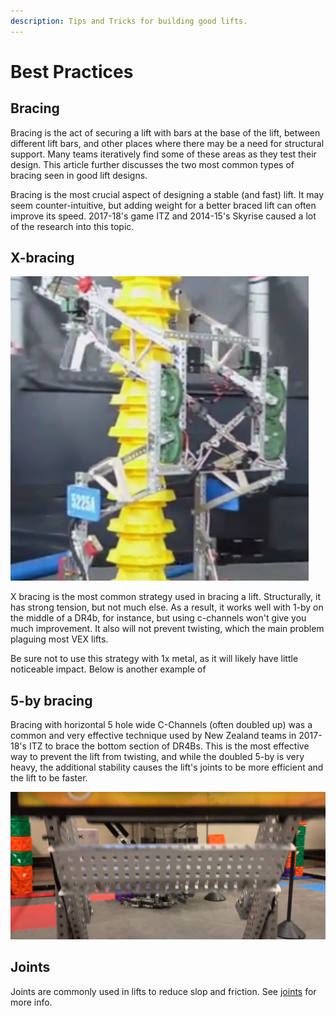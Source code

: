 ```yaml
---
description: Tips and Tricks for building good lifts.
---
```


# Best Practices

## Bracing

Bracing is the act of securing a lift with bars at the base of the lift, between different lift bars, and other places where there may be a need for structural support. Many teams iteratively find some of these areas as they test their design. This article further discusses the two most common types of bracing seen in good lift designs.

Bracing is the most crucial aspect of designing a stable \(and fast\) lift. It may seem counter-intuitive, but adding weight for a better braced lift can often improve its speed. 2017-18's game ITZ and 2014-15's Skyrise caused a lot of the research into this topic. 

## X-bracing

![5225a Lift](../../.gitbook/assets/5225alift.png)

X bracing is the most common strategy used in bracing a lift. Structurally, it has strong tension, but not much else. As a result, it works well with 1-by on the middle of a DR4b, for instance, but using c-channels won't give you much improvement. It also will not prevent twisting, which the main problem plaguing most VEX lifts.

Be sure not to use this strategy with 1x metal, as it will likely have little noticeable impact. Below is another example of 

## 5-by bracing

Bracing with horizontal 5 hole wide C-Channels \(often doubled up\) was a common and very effective technique used by New Zealand teams in 2017-18's ITZ to brace the bottom section of DR4Bs. This is the most effective way to prevent the lift from twisting, and while the doubled 5-by is very heavy, the additional stability causes the lift's joints to be more efficient and the lift to be faster.

![Single 5 hole wide C-Channel Bracing on &quot;Big Chungus&quot; \(BLRS Tower Takeover\) ](../../.gitbook/assets/image%20%2835%29.png)

## Joints

Joints are commonly used in lifts to reduce slop and friction. See [joints](../vex-joints.md) for more info.

